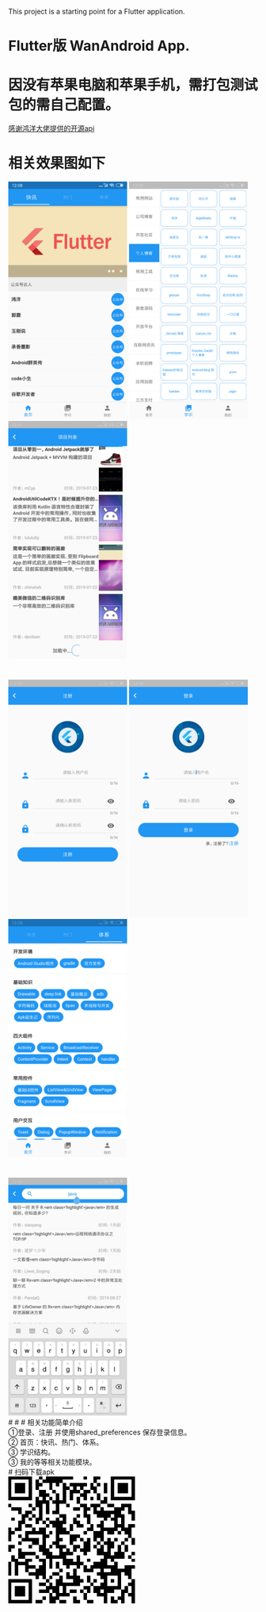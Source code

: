 This project is a starting point for a Flutter application.
#  Flutter版 WanAndroid App.
#  因没有苹果电脑和苹果手机，需打包测试包的需自己配置。
<div>
   <p> <a href="https://www.wanandroid.com/blog/show/2">感谢鸿洋大佬提供的开源api</a></p>
<div>

# 相关效果图如下
 <img src="https://github.com/Liuruiwen/flutter_go/blob/master/image/show1.png" width="240">  <img src="https://github.com/Liuruiwen/flutter_go/blob/master/image/show2.png" width="240">  <img src="https://github.com/Liuruiwen/flutter_go/blob/master/image/show3.png" width="240">
 #
  <img src="https://github.com/Liuruiwen/flutter_go/blob/master/image/show4.png" width="240">  <img src="https://github.com/Liuruiwen/flutter_go/blob/master/image/show5.png" width="240">  <img src="https://github.com/Liuruiwen/flutter_go/blob/master/image/show6.png" width="240">
  #
   <img src="https://github.com/Liuruiwen/flutter_go/blob/master/image/show7.jpg" width="240"> 
   <br>
 # # # 相关功能简单介绍<br>
      ①登录、注册 并使用shared_preferences 保存登录信息。  <br>
      ② 首页：快讯、热门、体系。  <br>
      ③ 学识结构。  <br>
      ③ 我的等等相关功能模块。  <br>
 # 扫码下载apk<br>
     <img src="https://github.com/Liuruiwen/flutter_go/blob/master/image/apk_code.png"> 
 
</div>



